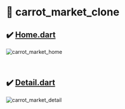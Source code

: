 # :carrot: carrot_market_clone

## :heavy_check_mark: [Home.dart](https://github.com/Riudiu/carrot-market-clone/blob/master/lib/screen/Home.dart)

![carrot_market_home](https://user-images.githubusercontent.com/86466976/148484664-05b2a8d2-c5c2-438a-93e9-636301121d0c.png)

<br>

## :heavy_check_mark: [Detail.dart](https://github.com/Riudiu/carrot-market-clone/blob/master/lib/screen/Detail.dart)

![carrot_market_detail](https://user-images.githubusercontent.com/86466976/148484655-46399fd8-292f-4a5e-859b-df27921f4df9.png)

